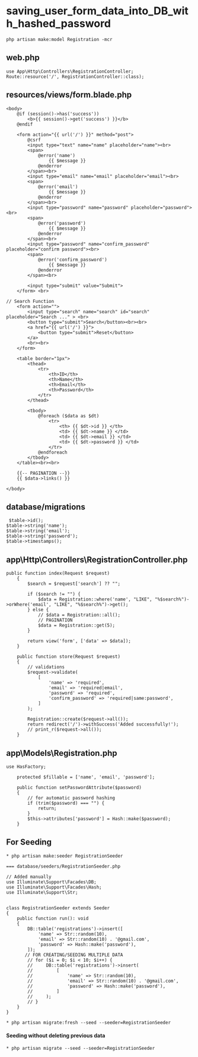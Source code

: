 # saving_user_form_data_into_DB_with_hashed_password

`php artisan make:model Registration -mcr`

## web.php
```
use App\Http\Controllers\RegistrationController;
Route::resource('/', RegistrationController::class);
```
## resources/views/form.blade.php
```
<body>
    @if (session()->has('success'))
        <b>{{ session()->get('success') }}</b>
    @endif
    
    <form action="{{ url('/') }}" method="post">
        @csrf
        <input type="text" name="name" placeholder="name"><br>
        <span>
            @error('name')
                {{ $message }}
            @enderror
        </span><br>
        <input type="email" name="email" placeholder="email"><br>
        <span>
            @error('email')
                {{ $message }}
            @enderror
        </span><br>
        <input type="password" name="password" placeholder="password"><br>
        <span>
            @error('password')
                {{ $message }}
            @enderror
        </span><br>
        <input type="password" name="confirm_password" placeholder="confirm password"><br>
        <span>
            @error('confirm_password')
                {{ $message }}
            @enderror
        </span><br>

        <input type="submit" value="Submit">
    </form> <br>

// Search Function
    <form action="">
        <input type="search" name="search" id="search" placeholder="Search ..." > <br>
        <button type="submit">Search</button><br><br>
        <a href="{{ url('/') }}">
            <button type="submit">Reset</button>
        </a>
        <br><br>
    </form>

    <table border="1px">
        <thead>
            <tr>
                <th>ID</th>
                <th>Name</th>
                <th>Email</th>
                <th>Password</th>
            </tr>
        </thead>

        <tbody>
            @foreach ($data as $dt)
                <tr>
                    <th> {{ $dt->id }} </th>
                    <td> {{ $dt->name }} </td>
                    <td> {{ $dt->email }} </td>
                    <td> {{ $dt->password }} </td>
                </tr>
            @endforeach
        </tbody>
    </table><br><br>

    {{-- PAGINATION --}}
    {{ $data->links() }}

</body>
```
## database/migrations
```
 $table->id();
$table->string('name');
$table->string('email');
$table->string('password');
$table->timestamps();
```
## app\Http\Controllers\RegistrationController.php
```
public function index(Request $request)
    {
        $search = $request['search'] ?? "";

        if ($search != "") {
            $data = Registration::where('name', "LIKE", "%$search%")->orWhere('email', "LIKE", "%$search%")->get();
        } else {
            // $data = Registration::all();
            // PAGINATION
            $data = Registration::get(5);
        }

        return view('form', ['data' => $data]);
    }

    public function store(Request $request)
    {
        // validations
        $request->validate(
            [
                'name' => 'required',
                'email' => 'required|email',
                'password' => 'required',
                'confirm_password' => 'required|same:password',
            ]
        );

        Registration::create($request->all());
        return redirect('/')->withSuccess('Added successfully!');
        // print_r($request->all());
    }
```
## app\Models\Registration.php
```
use HasFactory;

    protected $fillable = ['name', 'email', 'password'];

    public function setPasswordAttribute($password)
    {
        // for automatic password hashing 
        if (trim($password) === "") {
            return;
        }
        $this->attributes['password'] = Hash::make($password);
    }
```
## For Seeding
``` * php artisan make:seeder RegistrationSeeder ```

```
=== database/seeders/RegistrationSeeder.php

// Added manually
use Illuminate\Support\Facades\DB;
use Illuminate\Support\Facades\Hash;
use Illuminate\Support\Str;


class RegistrationSeeder extends Seeder
{
    public function run(): void
    {
        DB::table('registrations')->insert([
            'name' => Str::random(10),
            'email' => Str::random(10) . '@gmail.com',
            'password' => Hash::make('password'),
        ]);
       // FOR CREATING/SEEDING MULTIPLE DATA
        // for ($i = 0; $i < 10; $i++) {
        //     DB::table('registrations')->insert(
        //         [
        //             'name' => Str::random(10),
        //             'email' => Str::random(10) . '@gmail.com',
        //             'password' => Hash::make('password'),
        //         ]
        //     );
        // }
    }
}
```

`* php artisan migrate:fresh --seed --seeder=RegistrationSeeder`
#### Seeding without deleting previous data
`* php artisan migrate --seed --seeder=RegistrationSeeder`

